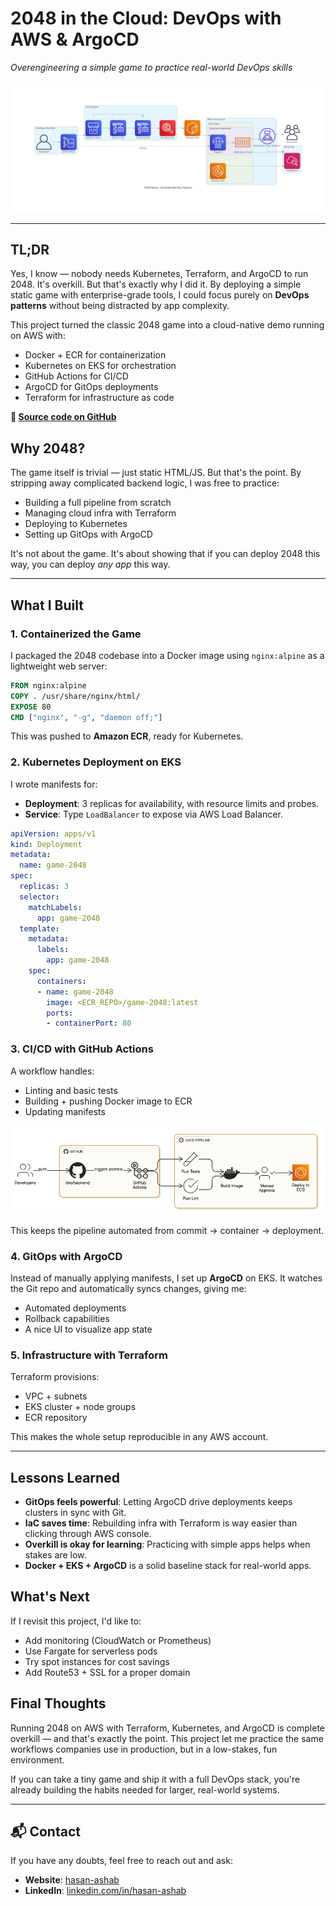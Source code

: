 # 2048 in the Cloud: DevOps with AWS & ArgoCD

*Overengineering a simple game to practice real-world DevOps skills*

![2048 game in the cloud](https://raw.githubusercontent.com/HasanAshab/2048-game-devops/master/img/flow.png)

---

## TL;DR

Yes, I know — nobody needs Kubernetes, Terraform, and ArgoCD to run 2048. It's overkill. But that's exactly why I did it. By deploying a simple static game with enterprise-grade tools, I could focus purely on **DevOps patterns** without being distracted by app complexity.

This project turned the classic 2048 game into a cloud-native demo running on AWS with:

* Docker + ECR for containerization
* Kubernetes on EKS for orchestration
* GitHub Actions for CI/CD
* ArgoCD for GitOps deployments
* Terraform for infrastructure as code

**🔗 [Source code on GitHub](#)**


## Why 2048?

The game itself is trivial — just static HTML/JS. But that's the point. By stripping away complicated backend logic, I was free to practice:

* Building a full pipeline from scratch
* Managing cloud infra with Terraform
* Deploying to Kubernetes
* Setting up GitOps with ArgoCD

It's not about the game. It's about showing that if you can deploy 2048 this way, you can deploy *any app* this way.

---

## What I Built

### 1. Containerized the Game

I packaged the 2048 codebase into a Docker image using `nginx:alpine` as a lightweight web server:

```dockerfile
FROM nginx:alpine
COPY . /usr/share/nginx/html/
EXPOSE 80
CMD ["nginx", "-g", "daemon off;"]
```

This was pushed to **Amazon ECR**, ready for Kubernetes.

### 2. Kubernetes Deployment on EKS

I wrote manifests for:

* **Deployment**: 3 replicas for availability, with resource limits and probes.
* **Service**: Type `LoadBalancer` to expose via AWS Load Balancer.

```yaml
apiVersion: apps/v1
kind: Deployment
metadata:
  name: game-2048
spec:
  replicas: 3
  selector:
    matchLabels:
      app: game-2048
  template:
    metadata:
      labels:
        app: game-2048
    spec:
      containers:
      - name: game-2048
        image: <ECR_REPO>/game-2048:latest
        ports:
        - containerPort: 80
```

### 3. CI/CD with GitHub Actions

A workflow handles:

* Linting and basic tests
* Building + pushing Docker image to ECR
* Updating manifests

![GitHub Actions Workflow](https://raw.githubusercontent.com/HasanAshab/2048-game-devops/master/img/cicd.png)

This keeps the pipeline automated from commit → container → deployment.


### 4. GitOps with ArgoCD

Instead of manually applying manifests, I set up **ArgoCD** on EKS. It watches the Git repo and automatically syncs changes, giving me:

* Automated deployments
* Rollback capabilities
* A nice UI to visualize app state


### 5. Infrastructure with Terraform

Terraform provisions:

* VPC + subnets
* EKS cluster + node groups
* ECR repository

This makes the whole setup reproducible in any AWS account.

---

## Lessons Learned

* **GitOps feels powerful**: Letting ArgoCD drive deployments keeps clusters in sync with Git.
* **IaC saves time**: Rebuilding infra with Terraform is way easier than clicking through AWS console.
* **Overkill is okay for learning**: Practicing with simple apps helps when stakes are low.
* **Docker + EKS + ArgoCD** is a solid baseline stack for real-world apps.

## What's Next

If I revisit this project, I'd like to:

* Add monitoring (CloudWatch or Prometheus)
* Use Fargate for serverless pods
* Try spot instances for cost savings
* Add Route53 + SSL for a proper domain


## Final Thoughts

Running 2048 on AWS with Terraform, Kubernetes, and ArgoCD is complete overkill — and that's exactly the point. This project let me practice the same workflows companies use in production, but in a low-stakes, fun environment.

If you can take a tiny game and ship it with a full DevOps stack, you're already building the habits needed for larger, real-world systems.

---
## 📬 Contact
If you have any doubts, feel free to reach out and ask:

* **Website**: [hasan-ashab](https://hasan-ashab.vercel.app/)
* **LinkedIn**: [linkedin.com/in/hasan-ashab](https://linkedin.com/in/hasan-ashab/)